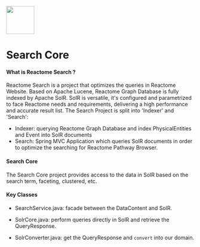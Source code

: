 [<img src=https://user-images.githubusercontent.com/6883670/31999264-976dfb86-b98a-11e7-9432-0316345a72ea.png height=75 />](https://reactome.org)

# Search Core

#### What is Reactome Search ?
Reactome Search is a project that optimizes the queries in Reactome Website. Based on Apache Lucene, Reactome Graph Database is fully indexed by Apache SolR. SolR is versatile, it's configured and parametrized to face Reactome needs and requirements, delivering a high performance and accurate result list. The Search Project is split into 'Indexer' and 'Search':

* Indexer: querying Reactome Graph Database and index PhysicalEntities and Event into SolR documents
* Search: Spring MVC Application which queries SolR documents in order to optimize the searching for Reactome Pathway Browser.

#### Search Core
The Search Core project provides access to the data in SolR based on the search term, faceting, clustered, etc.

#### Key Classes

* SearchService.java: facade between the DataContent and SolR.

* SolrCore.java: perform queries directly in SolR and retrieve the QueryResponse.

* SolrConverter.java: get the QueryResponse and `convert` into our domain.
